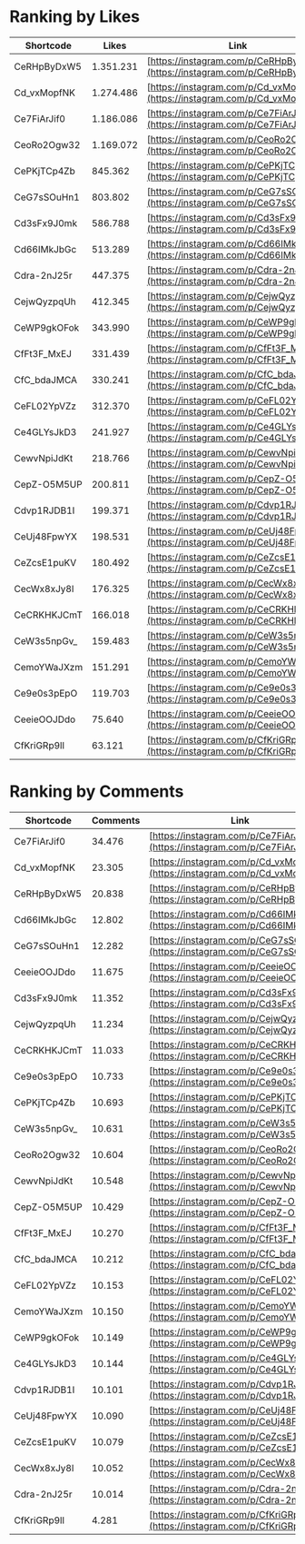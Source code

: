 # Ranking by Likes

| Shortcode   | Likes     | Link |
| ----        | ----      | ---- |
| CeRHpByDxW5 | 1.351.231 | [https://instagram.com/p/CeRHpByDxW5](https://instagram.com/p/CeRHpByDxW5) |
| Cd_vxMopfNK | 1.274.486 | [https://instagram.com/p/Cd_vxMopfNK](https://instagram.com/p/Cd_vxMopfNK) |
| Ce7FiArJif0 | 1.186.086 | [https://instagram.com/p/Ce7FiArJif0](https://instagram.com/p/Ce7FiArJif0) |
| CeoRo2Ogw32 | 1.169.072 | [https://instagram.com/p/CeoRo2Ogw32](https://instagram.com/p/CeoRo2Ogw32) |
| CePKjTCp4Zb | 845.362   | [https://instagram.com/p/CePKjTCp4Zb](https://instagram.com/p/CePKjTCp4Zb) |
| CeG7sSOuHn1 | 803.802   | [https://instagram.com/p/CeG7sSOuHn1](https://instagram.com/p/CeG7sSOuHn1) |
| Cd3sFx9J0mk | 586.788   | [https://instagram.com/p/Cd3sFx9J0mk](https://instagram.com/p/Cd3sFx9J0mk) |
| Cd66IMkJbGc | 513.289   | [https://instagram.com/p/Cd66IMkJbGc](https://instagram.com/p/Cd66IMkJbGc) |
| Cdra-2nJ25r | 447.375   | [https://instagram.com/p/Cdra-2nJ25r](https://instagram.com/p/Cdra-2nJ25r) |
| CejwQyzpqUh | 412.345   | [https://instagram.com/p/CejwQyzpqUh](https://instagram.com/p/CejwQyzpqUh) |
| CeWP9gkOFok | 343.990   | [https://instagram.com/p/CeWP9gkOFok](https://instagram.com/p/CeWP9gkOFok) |
| CfFt3F_MxEJ | 331.439   | [https://instagram.com/p/CfFt3F_MxEJ](https://instagram.com/p/CfFt3F_MxEJ) |
| CfC_bdaJMCA | 330.241   | [https://instagram.com/p/CfC_bdaJMCA](https://instagram.com/p/CfC_bdaJMCA) |
| CeFL02YpVZz | 312.370   | [https://instagram.com/p/CeFL02YpVZz](https://instagram.com/p/CeFL02YpVZz) |
| Ce4GLYsJkD3 | 241.927   | [https://instagram.com/p/Ce4GLYsJkD3](https://instagram.com/p/Ce4GLYsJkD3) |
| CewvNpiJdKt | 218.766   | [https://instagram.com/p/CewvNpiJdKt](https://instagram.com/p/CewvNpiJdKt) |
| CepZ-O5M5UP | 200.811   | [https://instagram.com/p/CepZ-O5M5UP](https://instagram.com/p/CepZ-O5M5UP) |
| Cdvp1RJDB1I | 199.371   | [https://instagram.com/p/Cdvp1RJDB1I](https://instagram.com/p/Cdvp1RJDB1I) |
| CeUj48FpwYX | 198.531   | [https://instagram.com/p/CeUj48FpwYX](https://instagram.com/p/CeUj48FpwYX) |
| CeZcsE1puKV | 180.492   | [https://instagram.com/p/CeZcsE1puKV](https://instagram.com/p/CeZcsE1puKV) |
| CecWx8xJy8l | 176.325   | [https://instagram.com/p/CecWx8xJy8l](https://instagram.com/p/CecWx8xJy8l) |
| CeCRKHKJCmT | 166.018   | [https://instagram.com/p/CeCRKHKJCmT](https://instagram.com/p/CeCRKHKJCmT) |
| CeW3s5npGv_ | 159.483   | [https://instagram.com/p/CeW3s5npGv_](https://instagram.com/p/CeW3s5npGv_) |
| CemoYWaJXzm | 151.291   | [https://instagram.com/p/CemoYWaJXzm](https://instagram.com/p/CemoYWaJXzm) |
| Ce9e0s3pEpO | 119.703   | [https://instagram.com/p/Ce9e0s3pEpO](https://instagram.com/p/Ce9e0s3pEpO) |
| CeeieOOJDdo | 75.640    | [https://instagram.com/p/CeeieOOJDdo](https://instagram.com/p/CeeieOOJDdo) |
| CfKriGRp9ll | 63.121    | [https://instagram.com/p/CfKriGRp9ll](https://instagram.com/p/CfKriGRp9ll) |


# Ranking by Comments

| Shortcode   | Comments | Link |
| ----        | ----     | ---- |
| Ce7FiArJif0 | 34.476   | [https://instagram.com/p/Ce7FiArJif0](https://instagram.com/p/Ce7FiArJif0) |
| Cd_vxMopfNK | 23.305   | [https://instagram.com/p/Cd_vxMopfNK](https://instagram.com/p/Cd_vxMopfNK) |
| CeRHpByDxW5 | 20.838   | [https://instagram.com/p/CeRHpByDxW5](https://instagram.com/p/CeRHpByDxW5) |
| Cd66IMkJbGc | 12.802   | [https://instagram.com/p/Cd66IMkJbGc](https://instagram.com/p/Cd66IMkJbGc) |
| CeG7sSOuHn1 | 12.282   | [https://instagram.com/p/CeG7sSOuHn1](https://instagram.com/p/CeG7sSOuHn1) |
| CeeieOOJDdo | 11.675   | [https://instagram.com/p/CeeieOOJDdo](https://instagram.com/p/CeeieOOJDdo) |
| Cd3sFx9J0mk | 11.352   | [https://instagram.com/p/Cd3sFx9J0mk](https://instagram.com/p/Cd3sFx9J0mk) |
| CejwQyzpqUh | 11.234   | [https://instagram.com/p/CejwQyzpqUh](https://instagram.com/p/CejwQyzpqUh) |
| CeCRKHKJCmT | 11.033   | [https://instagram.com/p/CeCRKHKJCmT](https://instagram.com/p/CeCRKHKJCmT) |
| Ce9e0s3pEpO | 10.733   | [https://instagram.com/p/Ce9e0s3pEpO](https://instagram.com/p/Ce9e0s3pEpO) |
| CePKjTCp4Zb | 10.693   | [https://instagram.com/p/CePKjTCp4Zb](https://instagram.com/p/CePKjTCp4Zb) |
| CeW3s5npGv_ | 10.631   | [https://instagram.com/p/CeW3s5npGv_](https://instagram.com/p/CeW3s5npGv_) |
| CeoRo2Ogw32 | 10.604   | [https://instagram.com/p/CeoRo2Ogw32](https://instagram.com/p/CeoRo2Ogw32) |
| CewvNpiJdKt | 10.548   | [https://instagram.com/p/CewvNpiJdKt](https://instagram.com/p/CewvNpiJdKt) |
| CepZ-O5M5UP | 10.429   | [https://instagram.com/p/CepZ-O5M5UP](https://instagram.com/p/CepZ-O5M5UP) |
| CfFt3F_MxEJ | 10.270   | [https://instagram.com/p/CfFt3F_MxEJ](https://instagram.com/p/CfFt3F_MxEJ) |
| CfC_bdaJMCA | 10.212   | [https://instagram.com/p/CfC_bdaJMCA](https://instagram.com/p/CfC_bdaJMCA) |
| CeFL02YpVZz | 10.153   | [https://instagram.com/p/CeFL02YpVZz](https://instagram.com/p/CeFL02YpVZz) |
| CemoYWaJXzm | 10.150   | [https://instagram.com/p/CemoYWaJXzm](https://instagram.com/p/CemoYWaJXzm) |
| CeWP9gkOFok | 10.149   | [https://instagram.com/p/CeWP9gkOFok](https://instagram.com/p/CeWP9gkOFok) |
| Ce4GLYsJkD3 | 10.144   | [https://instagram.com/p/Ce4GLYsJkD3](https://instagram.com/p/Ce4GLYsJkD3) |
| Cdvp1RJDB1I | 10.101   | [https://instagram.com/p/Cdvp1RJDB1I](https://instagram.com/p/Cdvp1RJDB1I) |
| CeUj48FpwYX | 10.090   | [https://instagram.com/p/CeUj48FpwYX](https://instagram.com/p/CeUj48FpwYX) |
| CeZcsE1puKV | 10.079   | [https://instagram.com/p/CeZcsE1puKV](https://instagram.com/p/CeZcsE1puKV) |
| CecWx8xJy8l | 10.052   | [https://instagram.com/p/CecWx8xJy8l](https://instagram.com/p/CecWx8xJy8l) |
| Cdra-2nJ25r | 10.014   | [https://instagram.com/p/Cdra-2nJ25r](https://instagram.com/p/Cdra-2nJ25r) |
| CfKriGRp9ll | 4.281    | [https://instagram.com/p/CfKriGRp9ll](https://instagram.com/p/CfKriGRp9ll) |
